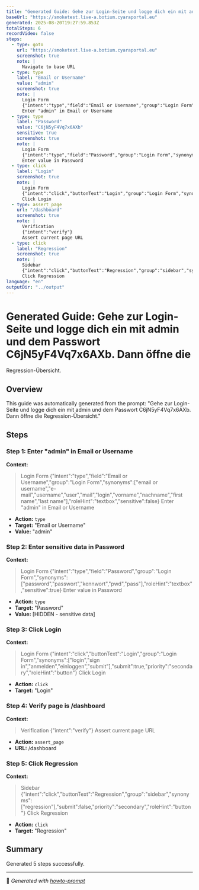 ```yaml
---
title: "Generated Guide: Gehe zur Login-Seite und logge dich ein mit admin und dem Passwort C6jN5yF4Vq7x6AXb. Dann öffne die Regression-Übersicht."
baseUrl: "https://smoketest.live-a.botium.cyaraportal.eu"
generated: 2025-08-20T19:27:59.853Z
totalSteps: 6
recordVideo: false
steps:
  - type: goto
    url: "https://smoketest.live-a.botium.cyaraportal.eu"
    screenshot: true
    note: |
      Navigate to base URL
  - type: type
    label: "Email or Username"
    value: "admin"
    screenshot: true
    note: |
      Login Form
      {"intent":"type","field":"Email or Username","group":"Login Form","synonyms":["email or username","e-mail","username","user","mail","login","vorname","nachname","first name","last name"],"roleHint":"textbox","sensitive":false}
      Enter "admin" in Email or Username
  - type: type
    label: "Password"
    value: "C6jN5yF4Vq7x6AXb"
    sensitive: true
    screenshot: true
    note: |
      Login Form
      {"intent":"type","field":"Password","group":"Login Form","synonyms":["password","passwort","kennwort","pwd","pass"],"roleHint":"textbox","sensitive":true}
      Enter value in Password
  - type: click
    label: "Login"
    screenshot: true
    note: |
      Login Form
      {"intent":"click","buttonText":"Login","group":"Login Form","synonyms":["login","sign in","anmelden","einloggen","submit"],"submit":true,"priority":"secondary","roleHint":"button"}
      Click Login
  - type: assert_page
    url: "/dashboard"
    screenshot: true
    note: |
      Verification
      {"intent":"verify"}
      Assert current page URL
  - type: click
    label: "Regression"
    screenshot: true
    note: |
      Sidebar
      {"intent":"click","buttonText":"Regression","group":"sidebar","synonyms":["regression"],"submit":false,"priority":"secondary","roleHint":"button"}
      Click Regression
language: "en"
outputDir: "../output"
---
```


# Generated Guide: Gehe zur Login-Seite und logge dich ein mit admin und dem Passwort C6jN5yF4Vq7x6AXb. Dann öffne die 
  Regression-Übersicht.

## Overview

This guide was automatically generated from the prompt: "Gehe zur Login-Seite und logge dich ein mit admin und dem Passwort C6jN5yF4Vq7x6AXb. Dann öffne die 
  Regression-Übersicht."

## Steps

<!-- STEPS:AUTOGENERATED -->

### Step 1: Enter "admin" in Email or Username

**Context:**
> Login Form
> {"intent":"type","field":"Email or Username","group":"Login Form","synonyms":["email or username","e-mail","username","user","mail","login","vorname","nachname","first name","last name"],"roleHint":"textbox","sensitive":false}
> Enter "admin" in Email or Username

- **Action:** `type`
- **Target:** "Email or Username"
- **Value:** "admin"

### Step 2: Enter sensitive data in Password

**Context:**
> Login Form
> {"intent":"type","field":"Password","group":"Login Form","synonyms":["password","passwort","kennwort","pwd","pass"],"roleHint":"textbox","sensitive":true}
> Enter value in Password

- **Action:** `type`
- **Target:** "Password"
- **Value:** [HIDDEN - sensitive data]

### Step 3: Click Login

**Context:**
> Login Form
> {"intent":"click","buttonText":"Login","group":"Login Form","synonyms":["login","sign in","anmelden","einloggen","submit"],"submit":true,"priority":"secondary","roleHint":"button"}
> Click Login

- **Action:** `click`
- **Target:** "Login"

### Step 4: Verify page is /dashboard

**Context:**
> Verification
> {"intent":"verify"}
> Assert current page URL

- **Action:** `assert_page`
- **URL:** /dashboard

### Step 5: Click Regression

**Context:**
> Sidebar
> {"intent":"click","buttonText":"Regression","group":"sidebar","synonyms":["regression"],"submit":false,"priority":"secondary","roleHint":"button"}
> Click Regression

- **Action:** `click`
- **Target:** "Regression"

## Summary

Generated 5 steps successfully.

---

🤖 *Generated with [howto-prompt](https://github.com/your-org/howto-prompt)*